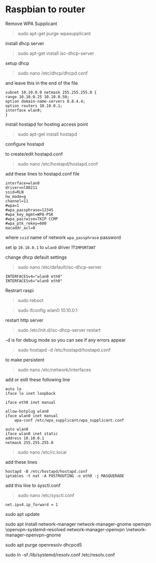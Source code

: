 # Raspbian to router

Remove WPA Supplicant
> sudo apt-get purge wpasupplicant

install dhcp server

> sudo apt-get install isc-dhcp-server

setup dhcp

> sudo nano /etc/dhcp/dhcpd.conf 

and leave this in the end of the file

```
subnet 10.10.0.0 netmask 255.255.255.0 {
range 10.10.0.25 10.10.0.50;
option domain-name-servers 8.8.4.4;
option routers 10.10.0.1;
interface wlan0;
}
```

install hostapd for hosting access point

> sudo apt-get install hostapd

configure hostapd

to create/edit hostapd.conf

> sudo nano /etc/hostapd/hostapd.conf

add these lines to hostapd.conf file

```
interface=wlan0
driver=nl80211
ssid=RLN         
hw_mode=g
channel=11
#wpa=1
#wpa_passphrase=12345         
#wpa_key_mgmt=WPA-PSK
#wpa_pairwise=TKIP CCMP
#wpa_ptk_rekey=600
macaddr_acl=0

```
where `ssid` name of network  `wpa_passphrase` password 

set ip `10.10.0.1` to `wlan0` driver !!!`IMPORTANT`

change dhcp default settings

> sudo nano /etc/default/isc-dhcp-server

```
INTERFACESv4="wlan0 eth0"
INTERFACESv6="wlan0 eth0"

```

Restrart raspi
> sudo reboot

> sudo ifconfig wlan0 10.10.0.1

restart http server

> sudo /etc/init.d/isc-dhcp-server restart

-d is for debug mode so you can see if any errors appear

> sudo hostapd -d /etc/hostapd/hostapd.conf

to make persistent

> sudo nano /etc/network/interfaces

add or eidt these following line

```
auto lo
iface lo inet loopback

iface eth0 inet manual

allow-hotplug wlan0
iface wlan0 inet manual
    wpa-conf /etc/wpa_supplicant/wpa_supplicant.conf

auto wlan0
iface wlan0 inet static
address 10.10.0.1
netmask 255.255.255.0
```


> sudo nano /etc/rc.local


add these lines

```
hostapd -B /etc/hostapd/hostapd.conf
iptables -t nat -A POSTROUTING -o eth0 -j MASQUERADE
```

add this line to sysctl.conf
> sudo nano /etc/sysctl.conf

```
net.ipv4.ip_forward = 1

```



sudo apt update

sudo apt install network-manager network-manager-gnome openvpn \openvpn-systemd-resolved network-manager-openvpn \network-manager-openvpn-gnome

sudo apt purge openresolv dhcpcd5

sudo ln -sf /lib/systemd/resolv.conf /etc/resolv.conf

